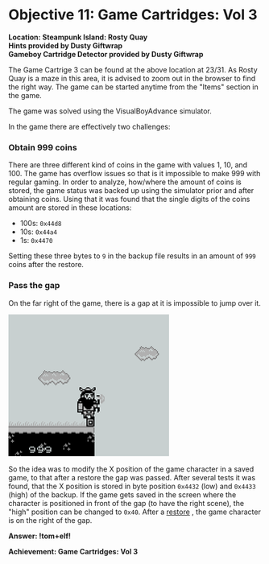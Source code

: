 # Objective 11: Game Cartridges: Vol 3
**Location: Steampunk Island: Rosty Quay**  
**Hints provided by Dusty Giftwrap**  
**Gameboy Cartridge Detector provided by Dusty Giftwrap**

The Game Cartrige 3 can be found at the above location at 23/31. As Rosty Quay is a maze in this area, it is advised to zoom out in the browser to find the right way.
The game can be started anytime from the "Items" section in the game.

The game was solved using the VisualBoyAdvance simulator.

In the game there are effectively two challenges:

### Obtain 999 coins
There are three different kind of coins in the game with values 1, 10, and 100. The game has overflow issues so that is it impossible to make 999 with regular gaming.
In order to analyze, how/where the amount of coins is stored, the game status was backed up using the simulator prior and after obtaining coins.
Using that it was found that the single digits of the coins amount are stored in these locations:

- 100s: `0x44d8`
- 10s: `0x44a4`
- 1s: `0x4470`

Setting these three bytes to `9` in the backup file results in an amount of `999` coins after the restore.

### Pass the gap
On the far right of the game, there is a gap at it is impossible to jump over it.

![gap](https://github.com/joergschwarzwaelder/hhc2023/blob/main/Objective-11/gap.png)

So the idea was to modify the X position of the game character in a saved game, to that after a restore the gap was passed.
After several tests it was found, that the X position is stored in byte position `0x4432` (low) and `0x4433` (high) of the backup.
If the game gets saved in the screen where the character is positioned in front of the gap (to have the right scene), the "high" position can be changed to `0x40`. After a [restore](https://github.com/joergschwarzwaelder/hhc2023/blob/main/Objective-11/game0.sgm) , the game character is on the right of the gap.

**Answer: !tom+elf!**


**Achievement: Game Cartridges: Vol 3**
<!--stackedit_data:
eyJoaXN0b3J5IjpbLTExNDE4NDUyODksLTE2NTY2NDc2NTQsLT
I1NTY5NTA0NiwtMjAxMDE5MjYzXX0=
-->